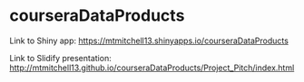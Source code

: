 # courseraDataProducts

Link to Shiny app: <https://mtmitchell13.shinyapps.io/courseraDataProducts>

Link to Slidify presentation: <http://mtmitchell13.github.io/courseraDataProducts/Project_Pitch/index.html>
